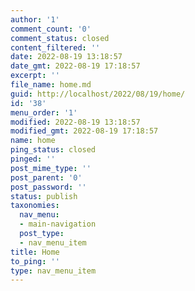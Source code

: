 ```yaml
---
author: '1'
comment_count: '0'
comment_status: closed
content_filtered: ''
date: 2022-08-19 13:18:57
date_gmt: 2022-08-19 17:18:57
excerpt: ''
file_name: home.md
guid: http://localhost/2022/08/19/home/
id: '38'
menu_order: '1'
modified: 2022-08-19 13:18:57
modified_gmt: 2022-08-19 17:18:57
name: home
ping_status: closed
pinged: ''
post_mime_type: ''
post_parent: '0'
post_password: ''
status: publish
taxonomies:
  nav_menu:
  - main-navigation
  post_type:
  - nav_menu_item
title: Home
to_ping: ''
type: nav_menu_item
---
```

